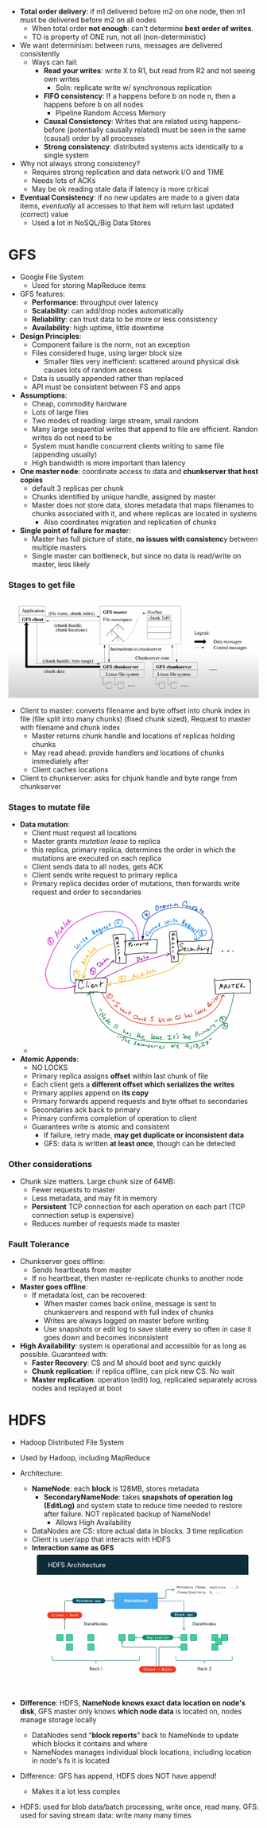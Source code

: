 - **Total order delivery**: if m1 delivered before m2 on one node, then m1 must be delivered before m2 on all nodes
	- When total order **not enough**: can't determine **best order of writes**.
	- TO is property of ONE run, not all (non-deterministic)
- We want determinism: between runs, messages are delivered consistently
	- Ways can fail:
		- **Read your writes**: write X to R1, but read from R2 and not seeing own writes
			- Soln: replicate write w/ synchronous replication
		- **FIFO consistency**: If a happens before b on node n, then a happens before b on all nodes
			- Pipeline Random Access Memory
		- **Causal Consistency**: Writes that are related using happens-before (potentially causally related) must be seen in the same (causal) order by all processes
		- **Strong consistency**: distributed systems acts identically to a single system
- Why not always strong consistency?
	- Requires strong replication and data network I/O and TIME
	- Needs lots of ACKs
	- May be ok reading stale data if latency is more critical
- **Eventual Consistency**: if no new updates are made to a given data items, *eventually* all accesses to that item will return last updated (correct) value
	- Used a lot in NoSQL/Big Data Stores
# GFS
- Google File System
	- Used for storing MapReduce items
- GFS features:
	- **Performance**: throughput over latency
	- **Scalability**: can add/drop nodes automatically
	- **Reliability**: can trust data to be more or less consistency
	- **Availability**: high uptime, little downtime
- **Design Principles**:
	- Component failure is the norm, not an exception
	- Files considered huge, using larger block size
		- Smaller files very inefficient: scattered around physical disk causes lots of random access
	- Data is usually appended rather than replaced
	- API must be consistent between FS and apps
- **Assumptions**:
	- Cheap, commodity hardware
	- Lots of large files
	- Two modes of reading: large stream, small random
	- Many large sequential writes that append to file are efficient. Randon writes do not need to be
	- System must handle concurrent clients writing to same file (appending usually)
	- High bandwidth is more important than latency
- **One master node**: coordinate access to data and **chunkserver that host copies**
	- default 3 replicas per chunk
	- Chunks identified by unique handle, assigned by master
	- Master does not store data, stores metadata that maps filenames to chunks associated with it, and where replicas are located in systems
		- Also coordinates migration and replication of chunks
- **Single point of failure for maste**r:
	- Master has full picture of state, **no issues with consistenc**y between multiple masters
	- Single master can bottleneck, but since no data is read/write on master, less likely
### Stages to get file
![Screenshot 2024-10-26 at 10.22.28 PM.png](../../_resources/Screenshot%202024-10-26%20at%2010.22.28%20PM.png)
- Client to master: converts filename and byte offset into chunk index in file (file split into many chunks) (fixed chunk sized), Request to master with filename and chunk index
	- Master returns chunk handle and locations of replicas holding chunks
	- May read ahead: provide handlers and locations of chunks immediately after
	- Client caches locations
- Client to chunkserver: asks for chjunk handle and byte range from chunkserver
### Stages to mutate file
- **Data mutation**:
	- Client must request all locations
	- Master grants *mutation lease* to replica
	- this replica, primary replica, determines the order in which the mutations are executed on each replica
	- Client sends data to all nodes, gets ACK
	- Client sends write request to primary replica
	- Primary replica decides order of mutations, then forwards write request and order to secondaries
	- ![Screenshot 2024-10-26 at 10.28.54 PM.png](../../_resources/Screenshot%202024-10-26%20at%2010.28.54%20PM.png)
- **Atomic Appends**:
	- NO LOCKS
	- Primary replica assigns **offset** within last chunk of file
	- Each client gets a **different offset which serializes the writes**
	- Primary applies append on **its copy**
	- Primary forwards append requests and byte offset to secondaries
	- Secondaries ack back to primary
	- Primary confirms completion of operation to client
	- Guarantees write is atomic and consistent
		- If failure, retry made, **may get duplicate or inconsistent data**
		- GFS: data is written **at least once**, though can be detected
### Other considerations
- Chunk size matters. Large chunk size of 64MB:
	- Fewer requests to master
	- Less metadata, and may fit in memory
	- **Persistent** TCP connection for each operation on each part (TCP connection setup is expensive)
	- Reduces number of requests made to master
### Fault Tolerance
- Chunkserver goes offline:
	- Sends heartbeats from master
	- If no heartbeat, then master re-replicate chunks to another node
- **Master goes offline**:
	- If metadata lost, can be recovered:
		- When master comes back online, message is sent to chunkservers and respond with full index of chunks
		- Writes are always logged on master before writing
		- Use snapshots or edit log to save state every so often in case it goes down and becomes inconsistent
- **High Availability**: system is operational and accessible for as long as possible. Guaranteed with:
	- **Faster Recovery**: CS and M should boot and sync quickly
	- **Chunk replication**: if replica offline, can pick new CS. No wait
	- **Master replication**: operation (edit) log, replicated separately across nodes and replayed at boot
# HDFS
- Hadoop Distributed File System
- Used by Hadoop, including MapReduce
- Architecture:
	- **NameNode**: each **block** is 128MB, stores metadata
		- **SecondaryNameNode**: takes **snapshots of operation log (EditLog)** and system state to reduce time needed to restore after failure. NOT replicated backup of NameNode!
			- Allows High Availability
	- DataNodes are CS: store actual data in blocks. 3 time replication
	- Client is user/app that interacts with HDFS
	- **Interaction same as GFS**
![Screenshot 2024-11-04 at 1.55.52 AM.png](../../_resources/Screenshot%202024-11-04%20at%201.55.52%20AM.png)

- **Difference**: HDFS, **NameNode knows exact data location on node's disk**, GFS master only knows **which node data** is located on, nodes manage storage locally
	- DataNodes send "**block reports**" back to NameNode to update which blocks it contains and where
	- NameNodes manages individual block locations, including location in node's fs it is located
- Difference: GFS has append, HDFS does NOT have append!
	- Makes it a lot less complex
- HDFS: used for blob data/batch processing, write once, read many. GFS: used for saving stream data: write many many times